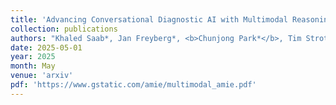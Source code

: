 ```yaml
---
title: 'Advancing Conversational Diagnostic AI with Multimodal Reasoning <a href="https://research.google/blog/amie-gains-vision-a-research-ai-agent-for-multi-modal-diagnostic-dialogue/">[Google Research Blog]</a>'
collection: publications
authors: "Khaled Saab*, Jan Freyberg*, <b>Chunjong Park*</b>, Tim Strother, Yong Cheng, Wei-Hung Weng, David G.T. Barrett, David Stutz, Nenad Tomasev, Anil Palepu, Valentin Liévin, Yash Sharma, Abdullah Ahmed, Elahe Vedadi, Kimberly Kanada, Cian Hughes, Yun Liu, Geoff Brown, Yang Gao, Sean Li, S. Sara Mahdavi, James Manyika, Katherine Chou, Yossi Matias, Avinatan Hassidim, Dale R. Webster, Pushmeet Kohli, S.M. Ali Eslami, Joëlle Barral, Adam Rodman, Vivek Natarajan, Mike Schaekermann, Tao Tu, Alan Karthikesalingam†, and Ryutaro Tanno†"
date: 2025-05-01
year: 2025
month: May 
venue: 'arxiv'
pdf: 'https://www.gstatic.com/amie/multimodal_amie.pdf'
---
```

